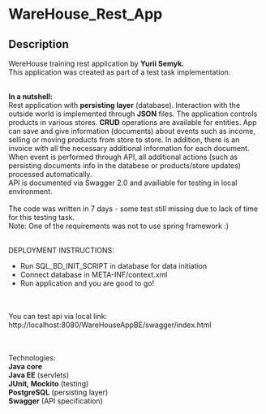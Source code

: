 # WareHouse_Rest_App
## Description

WereHouse training rest application by <b>Yurii Semyk.</b><br/>
This application was created as part of a test task implementation. <br/><br/>

<b>In a nutshell:</b><br/> Rest application with <b>persisting layer</b> (database). Interaction with the outside world is implemented through <b>JSON</b> files.
The application controls products in various stores. <b>CRUD</b> operations are available for entities.
App can save and give information (documents) 
about events such as income, selling or moving products from store to store. In addition, there is an invoice with all the necessary additional information for each document.<br/>
When event is performed through API, all additional actions (such as persisting documents info in the databese or products/store updates) processed automatically.<br/>
API is documented via Swagger 2.0 and availiable for testing in local environment.<br/><br/>
The code was written in 7 days - some test still missing due to lack of time for this testing task.<br/>
Note: One of the requirements was not to use spring framework :)

<br/>DEPLOYMENT INSTRUCTIONS:<br/>
- Run SQL_BD_INIT_SCRIPT in database for data initiation<br/>
- Connect database in META-INF/context.xml<br/>
- Run application and you are good to go!<br/>

<br/><br/>You can test api via local link:<br/> 
http://localhost:8080/WareHouseAppBE/swagger/index.html

<br/><br/>
Technologies:  <br/>
<b>Java core</b><br/>
<b>Java EE</b> (servlets)<br/>
<b>JUnit, Mockito</b> (testing)<br/>
<b>PostgreSQL</b> (persisting layer)<br/>
<b>Swagger</b> (API specification)
